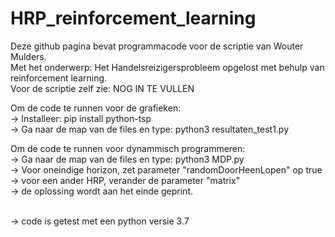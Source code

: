 # HRP_reinforcement_learning

Deze github pagina bevat programmacode voor de scriptie van Wouter Mulders.<br />
Met het onderwerp: Het Handelsreizigersprobleem opgelost met behulp van reinforcement learning.<br />
Voor de scriptie zelf zie: NOG IN TE VULLEN<br />

Om de code te runnen voor de grafieken:<br />
-> Installeer: pip install python-tsp <br />
-> Ga naar de map van de files en type: python3 resultaten_test1.py<br />




Om de code te runnen voor dynammisch programmeren:<br />
-> Ga naar de map van de files en type: python3 MDP.py<br />
-> Voor oneindige horizon, zet parameter "randomDoorHeenLopen" op true<br />
-> voor een ander HRP, verander de parameter "matrix"<br />
-> de oplossing wordt aan het einde geprint.<br />
<br />

-> code is getest met een python versie 3.7<br />
